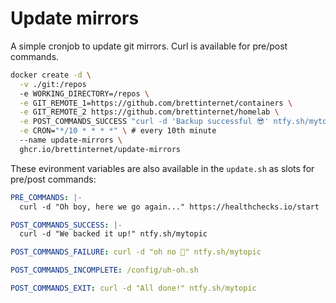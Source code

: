# Update mirrors

A simple cronjob to update git mirrors. Curl is available for pre/post commands.

```sh
docker create -d \
  -v ./git:/repos
  -e WORKING_DIRECTORY=/repos \
  -e GIT_REMOTE_1=https://github.com/brettinternet/containers \
  -e GIT_REMOTE_2 https://github.com/brettinternet/homelab \
  -e POST_COMMANDS_SUCCESS "curl -d 'Backup successful 😎' ntfy.sh/mytopic" \
  -e CRON="*/10 * * * *" \ # every 10th minute
  --name update-mirrors \
  ghcr.io/brettinternet/update-mirrors
```

These evironment variables are also available in the `update.sh` as slots for pre/post commands:

```yaml
PRE_COMMANDS: |-
  curl -d "Oh boy, here we go again..." https://healthchecks.io/start

POST_COMMANDS_SUCCESS: |-
  curl -d "We backed it up!" ntfy.sh/mytopic

POST_COMMANDS_FAILURE: curl -d "oh no 🫨" ntfy.sh/mytopic

POST_COMMANDS_INCOMPLETE: /config/uh-oh.sh

POST_COMMANDS_EXIT: curl -d "All done!" ntfy.sh/mytopic
```
